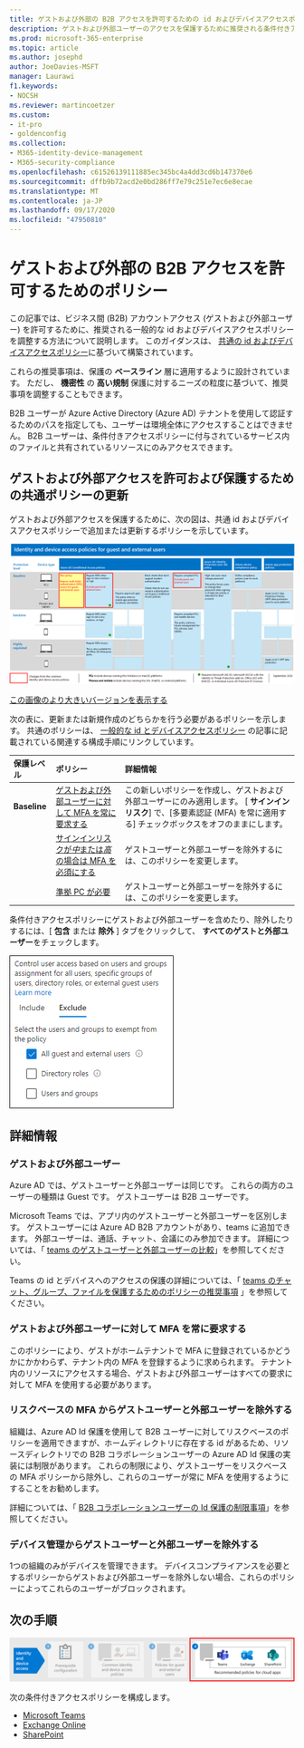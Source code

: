 ```yaml
---
title: ゲストおよび外部の B2B アクセスを許可するための id およびデバイスアクセスポリシー-Microsoft 365 for enterprise |Microsoft Docs
description: ゲストおよび外部ユーザーのアクセスを保護するために推奨される条件付きアクセスと関連ポリシーについて説明します。
ms.prod: microsoft-365-enterprise
ms.topic: article
ms.author: josephd
author: JoeDavies-MSFT
manager: Laurawi
f1.keywords:
- NOCSH
ms.reviewer: martincoetzer
ms.custom:
- it-pro
- goldenconfig
ms.collection:
- M365-identity-device-management
- M365-security-compliance
ms.openlocfilehash: c61526139111885ec345bc4a4dd3cd6b147370e6
ms.sourcegitcommit: dffb9b72acd2e0bd286ff7e79c251e7ec6e8ecae
ms.translationtype: MT
ms.contentlocale: ja-JP
ms.lasthandoff: 09/17/2020
ms.locfileid: "47950810"
---
```

# <a name="policies-for-allowing-guest-and-external-b2b-access"></a>ゲストおよび外部の B2B アクセスを許可するためのポリシー

この記事では、ビジネス間 (B2B) アカウントアクセス (ゲストおよび外部ユーザー) を許可するために、推奨される一般的な id およびデバイスアクセスポリシーを調整する方法について説明します。 このガイダンスは、 [共通の id およびデバイスアクセスポリシー](identity-access-policies.md)に基づいて構築されています。

これらの推奨事項は、保護の **ベースライン** 層に適用するように設計されています。 ただし、 **機密性** の **高い規制** 保護に対するニーズの粒度に基づいて、推奨事項を調整することもできます。 

B2B ユーザーが Azure Active Directory (Azure AD) テナントを使用して認証するためのパスを指定しても、ユーザーは環境全体にアクセスすることはできません。 B2B ユーザーは、条件付きアクセスポリシーに付与されているサービス内のファイルと共有されているリソースにのみアクセスできます。

## <a name="updating-the-common-policies-to-allow-and-protect-guest-and-external-access"></a>ゲストおよび外部アクセスを許可および保護するための共通ポリシーの更新 

ゲストおよび外部アクセスを保護するために、次の図は、共通 id およびデバイスアクセスポリシーで追加または更新するポリシーを示しています。 

[![ゲストアクセスを保護するためのポリシー更新の概要](../media/microsoft-365-policies-configurations/identity-access-ruleset-guest.png)](https://github.com/MicrosoftDocs/microsoft-365-docs/raw/public/microsoft-365/media/microsoft-365-policies-configurations/identity-access-ruleset-guest.png)

[この画像のより大きいバージョンを表示する](https://github.com/MicrosoftDocs/microsoft-365-docs/raw/public/microsoft-365/media/microsoft-365-policies-configurations/identity-access-ruleset-guest.png)

次の表に、更新または新規作成のどちらかを行う必要があるポリシーを示します。 共通のポリシーは、 [一般的な id とデバイスアクセスポリシー](identity-access-policies.md) の記事に記載されている関連する構成手順にリンクしています。

|保護レベル|ポリシー|詳細情報|
|:---------------|:-------|:----------------|
|**Baseline**|[ゲストおよび外部ユーザーに対して MFA を常に要求する](identity-access-policies.md#require-mfa-based-on-sign-in-risk)|この新しいポリシーを作成し、ゲストおよび外部ユーザーにのみ適用します。 [ **サインインリスク**] で、[多要素認証 (MFA) を常に適用する] チェックボックスをオフのままにします。|
|        |[サインインリスクが*中*または*高*の場合は MFA を必須にする](identity-access-policies.md#require-mfa-based-on-sign-in-risk)|ゲストユーザーと外部ユーザーを除外するには、このポリシーを変更します。|
|        |[準拠 PC が必要](identity-access-policies.md#require-compliant-pcs-but-not-compliant-phones-and-tablets)|ゲストユーザーと外部ユーザーを除外するには、このポリシーを変更します。|

条件付きアクセスポリシーにゲストおよび外部ユーザーを含めたり、除外したりするには、[ **包含** または **除外** ] タブをクリックして、 **すべてのゲストと外部ユーザー**をチェックします。

![ゲストを除外するためのコントロールの画面キャプチャ](../media/microsoft-365-policies-configurations/identity-access-exclude-guests-ui.png)

## <a name="more-information"></a>詳細情報

### <a name="guests-vs-external-users"></a>ゲストおよび外部ユーザー
Azure AD では、ゲストユーザーと外部ユーザーは同じです。 これらの両方のユーザーの種類は Guest です。 ゲストユーザーは B2B ユーザーです。

Microsoft Teams では、アプリ内のゲストユーザーと外部ユーザーを区別します。 ゲストユーザーには Azure AD B2B アカウントがあり、teams に追加できます。 外部ユーザーは、通話、チャット、会議にのみ参加できます。 詳細については、「 [teams のゲストユーザーと外部ユーザーの比較](https://docs.microsoft.com/microsoftteams/communicate-with-users-from-other-organizations#compare-external-and-guest-access)」を参照してください。

Teams の id とデバイスへのアクセスの保護の詳細については、「 [teams のチャット、グループ、ファイルを保護するためのポリシーの推奨事項](teams-access-policies.md) 」を参照してください。

### <a name="require-mfa-always-for-guest-and-external-users"></a>ゲストおよび外部ユーザーに対して MFA を常に要求する
このポリシーにより、ゲストがホームテナントで MFA に登録されているかどうかにかかわらず、テナント内の MFA を登録するように求められます。 テナント内のリソースにアクセスする場合、ゲストおよび外部ユーザーはすべての要求に対して MFA を使用する必要があります。 

### <a name="excluding-guest-and-external-users-from-risk-based-mfa"></a>リスクベースの MFA からゲストユーザーと外部ユーザーを除外する
組織は、Azure AD Id 保護を使用して B2B ユーザーに対してリスクベースのポリシーを適用できますが、ホームディレクトリに存在する id があるため、リソースディレクトリでの B2B コラボレーションユーザーの Azure AD Id 保護の実装には制限があります。 これらの制限により、ゲストユーザーをリスクベースの MFA ポリシーから除外し、これらのユーザーが常に MFA を使用するようにすることをお勧めします。 

詳細については、「 [B2B コラボレーションユーザーの Id 保護の制限事項](https://docs.microsoft.com/azure/active-directory/identity-protection/concept-identity-protection-b2b#limitations-of-identity-protection-for-b2b-collaboration-users)」を参照してください。 

### <a name="excluding-guest-and-external-users-from-device-management"></a>デバイス管理からゲストユーザーと外部ユーザーを除外する 
1つの組織のみがデバイスを管理できます。 デバイスコンプライアンスを必要とするポリシーからゲストおよび外部ユーザーを除外しない場合、これらのポリシーによってこれらのユーザーがブロックされます。 

## <a name="next-step"></a>次の手順

![手順 4: Microsoft 365 クラウドアプリのポリシー](../media/microsoft-365-policies-configurations/identity-device-access-steps-next-step-4.png)

次の条件付きアクセスポリシーを構成します。

- [Microsoft Teams](teams-access-policies.md)
- [Exchange Online](secure-email-recommended-policies.md)
- [SharePoint](secure-email-recommended-policies.md)

